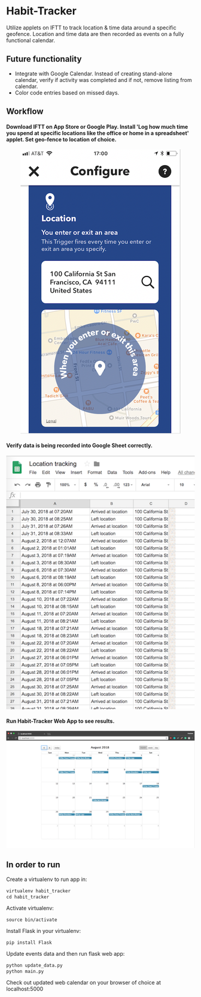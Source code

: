 # Habit-Tracker
Utilize applets on IFTT to track location & time data around a specific geofence. Location and time data are then recorded as events on a fully functional calendar.

## Future functionality
* Integrate with Google Calendar. Instead of creating stand-alone calendar, verify if activity was completed and if not, remove listing from calendar.
* Color code entries based on missed days.

## Workflow

#### Download IFTT on App Store or Google Play. Install 'Log how much time you spend at specific locations like the office or home in a spreadsheet' applet. Set geo-fence to location of choice.
<p align="center">
  <img src="img/iftt.png">
</p>

#### Verify data is being recorded into Google Sheet correctly.
<p align="center">
  <img src="img/data.png">
</p>

#### Run Habit-Tracker Web App to see results.
<p align="center">
  <img src="img/calendar.png">
</p>

## In order to run

Create a virtualenv to run app in:

```shell
virtualenv habit_tracker
cd habit_tracker
```

Activate virtualenv:

```shell
source bin/activate
```

Install Flask in your virtualenv:

```shell
pip install Flask
```

Update events data and then run flask web app:

```shell
python update_data.py
python main.py
```

Check out updated web calendar on your browser of choice at localhost:5000



